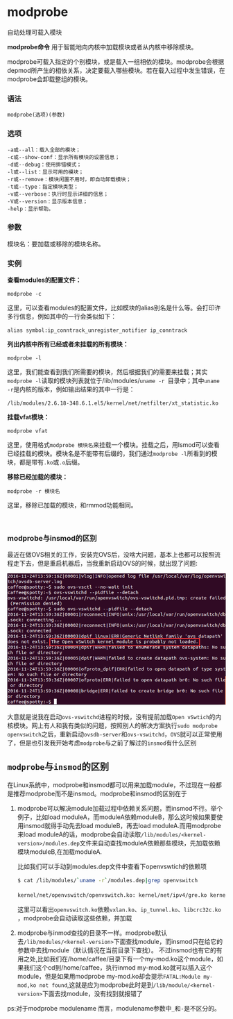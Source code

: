 # modprobe

自动处理可载入模块

**modprobe命令** 用于智能地向内核中加载模块或者从内核中移除模块。

modprobe可载入指定的个别模块，或是载入一组相依的模块。modprobe会根据depmod所产生的相依关系，决定要载入哪些模块。若在载入过程中发生错误，在modprobe会卸载整组的模块。

### 语法

```
modprobe(选项)(参数)
```

### 选项

```
-a或--all：载入全部的模块；
-c或--show-conf：显示所有模块的设置信息；
-d或--debug：使用排错模式；
-l或--list：显示可用的模块；
-r或--remove：模块闲置不用时，即自动卸载模块；
-t或--type：指定模块类型；
-v或--verbose：执行时显示详细的信息；
-V或--version：显示版本信息；
-help：显示帮助。
```

### 参数

模块名：要加载或移除的模块名称。

### 实例

**查看modules的配置文件：**

```
modprobe -c
```

这里，可以查看modules的配置文件，比如模块的alias别名是什么等。会打印许多行信息，例如其中的一行会类似如下：

```
alias symbol:ip_conntrack_unregister_notifier ip_conntrack
```

**列出内核中所有已经或者未挂载的所有模块：**

```
modprobe -l
```

这里，我们能查看到我们所需要的模块，然后根据我们的需要来挂载；其实`modprobe -l`​读取的模块列表就位于/lib/modules/`uname -r `​目录中；其中`uname -r`​是内核的版本，例如输出结果的其中一行是：

```
/lib/modules/2.6.18-348.6.1.el5/kernel/net/netfilter/xt_statistic.ko
```

**挂载vfat模块：**

```
modprobe vfat
```

这里，使用格式`modprobe 模块名`​来挂载一个模块。挂载之后，用lsmod可以查看已经挂载的模块。模块名是不能带有后缀的，我们通过`modprobe -l`​所看到的模块，都是带有`.ko`​或`.o`​后缀。

**移除已经加载的模块：**

```
modprobe -r 模块名
```

这里，移除已加载的模块，和rmmod功能相同。

‍

### modprobe与insmod的区别

最近在做OVS相关的工作，安装完OVS后，没啥大问题，基本上也都可以按照流程走下去，但是重启机器后，当我重新启动OVS的时候，就出现了问题:

​![openvswitch-not-loaded](assets/openvswitch-not-loaded-20240227112015-2ertpvj.png)​

大意就是说我在启动`ovs-vswitchd`​进程的时候，没有提前加载`Open vSwtich`​的内核模块。网上有人和我有类似的问题，按照别人的解决方案执行`sudo modprobe openvswitch`​之后，重新启动`ovsdb-server`​和`ovs-vswitchd`​，`OVS`​就可以正常使用了，但是也引发我开始考虑`modprobe`​与之前了解过的`insmod`​有什么区别

## `modprobe`​与`insmod`​的区别

在Linux系统中，modprobe和insmod都可以用来加载module，不过现在一般都是推荐modprobe而不是insmod。modprobe和insmod的区别在于

1. modprobe可以解决module加载过程中依赖关系问题，而insmod不行。举个例子，比如load moduleA，而moduleA依赖moduleB，那么这时候如果要使用insmod就得手动先去load moduleB，再去load moduleA.而用modprobe来load moduleA的话，modprobe会自动读取`/lib/modules/<kernel-version>/modules.dep`​文件来自动查找moduleA依赖那些模块，先加载依赖模块moduleB,在加载moduleA.

    比如我们可以手动到modules.dep文件中查看下openvswtich的依赖项

    ```bash
    $ cat /lib/modules/`uname -r`/modules.dep|grep openvswitch

    kernel/net/openvswitch/openvswitch.ko: kernel/net/ipv4/gre.ko kernel/drivers/net/vxlan.ko kernel/net/ipv4/ip_tunnel.ko kernel/lib/libcrc32c.ko
    ```

    这里可以看出`openvswitch.ko`​依赖`vxlan.ko`​、`ip_tunnel.ko`​、`libcrc32c.ko`​，modprobe会自动读取这些依赖，并加载

2. modprobe与inmod查找的目录不一样。modprobe默认去`/lib/modules/<kernel-version>`​下面查找module，而insmod只在给它的参数中去找module（默认情况在当前目录下查找）。
    不过insmod也有它的有用之处,比如我们在/home/caffee/目录下有一个my-mod.ko这个module，如果我们这个cd到/home/caffee，执行inmod my-mod.ko就可以插入这个module，但是如果用modprobe my-mod.ko却会提示`FATAL:Module my-mod,ko not found`​,这就是应为modprobe此时是到`/lib/module/<kernel-version>`​下面去找module，没有找到就报错了

ps:对于modprobe modulename 而言，modulename参数中`_`​和`-`​是不区分的。

‍
